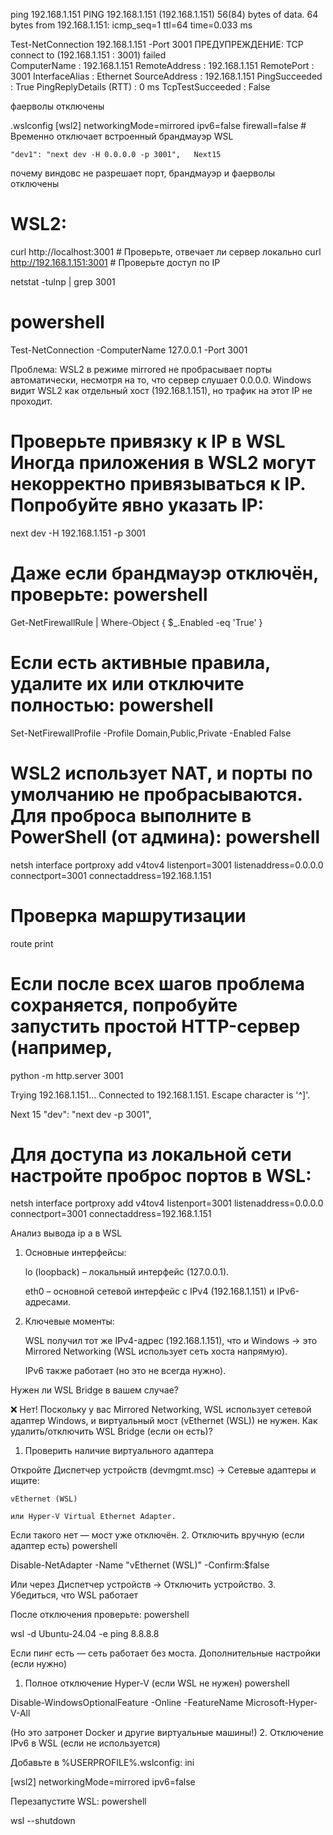 ping 192.168.1.151
PING 192.168.1.151 (192.168.1.151) 56(84) bytes of data.
64 bytes from 192.168.1.151: icmp_seq=1 ttl=64 time=0.033 ms

Test-NetConnection 192.168.1.151 -Port 3001                                                            ПРЕДУПРЕЖДЕНИЕ: TCP connect to (192.168.1.151 : 3001) failed                                                                                                                                                                                    
ComputerName           : 192.168.1.151
RemoteAddress          : 192.168.1.151
RemotePort             : 3001
InterfaceAlias         : Ethernet
SourceAddress          : 192.168.1.151
PingSucceeded          : True
PingReplyDetails (RTT) : 0 ms
TcpTestSucceeded       : False

фаерволы отключены

.wslconfig
[wsl2]
networkingMode=mirrored
ipv6=false
firewall=false  # Временно отключает встроенный брандмауэр WSL


    "dev1": "next dev -H 0.0.0.0 -p 3001",   Next15

почему виндовс не разрешает порт, брандмауэр и фаерволы отключены


#  WSL2:
curl http://localhost:3001  # Проверьте, отвечает ли сервер локально
curl http://192.168.1.151:3001  # Проверьте доступ по IP

netstat -tulnp | grep 3001

# powershell
Test-NetConnection -ComputerName 127.0.0.1 -Port 3001


Проблема:
WSL2 в режиме mirrored не пробрасывает порты автоматически, несмотря на то, что сервер слушает 0.0.0.0.
Windows видит WSL2 как отдельный хост (192.168.1.151), но трафик на этот IP не проходит.


# Проверьте привязку к IP в WSL Иногда приложения в WSL2 могут некорректно привязываться к IP. Попробуйте явно указать IP:
next dev -H 192.168.1.151 -p 3001

# Даже если брандмауэр отключён, проверьте: powershell
Get-NetFirewallRule | Where-Object { $_.Enabled -eq 'True' }

# Если есть активные правила, удалите их или отключите полностью: powershell
Set-NetFirewallProfile -Profile Domain,Public,Private -Enabled False

# WSL2 использует NAT, и порты по умолчанию не пробрасываются. Для проброса выполните в PowerShell (от админа): powershell
netsh interface portproxy add v4tov4 listenport=3001 listenaddress=0.0.0.0 connectport=3001 connectaddress=192.168.1.151

# Проверка маршрутизации
route print

# Если после всех шагов проблема сохраняется, попробуйте запустить простой HTTP-сервер (например,
python -m http.server 3001

Trying 192.168.1.151...
Connected to 192.168.1.151.
Escape character is '^]'.


Next 15
"dev": "next dev -p 3001",


# Для доступа из локальной сети настройте проброс портов в WSL:
netsh interface portproxy add v4tov4 listenport=3001 listenaddress=0.0.0.0 connectport=3001 connectaddress=192.168.1.151


Анализ вывода ip a в WSL
1. Основные интерфейсы:

   lo (loopback) – локальный интерфейс (127.0.0.1).

   eth0 – основной сетевой интерфейс с IPv4 (192.168.1.151) и IPv6-адресами.

2. Ключевые моменты:

   WSL получил тот же IPv4-адрес (192.168.1.151), что и Windows → это Mirrored Networking (WSL использует сеть хоста напрямую).

   IPv6 также работает (но это не всегда нужно).

Нужен ли WSL Bridge в вашем случае?

❌ Нет!
Поскольку у вас Mirrored Networking, WSL использует сетевой адаптер Windows, и виртуальный мост (vEthernet (WSL)) не нужен.
Как удалить/отключить WSL Bridge (если он есть)?
1. Проверить наличие виртуального адаптера

Откройте Диспетчер устройств (devmgmt.msc) → Сетевые адаптеры и ищите:

    vEthernet (WSL)

    или Hyper-V Virtual Ethernet Adapter.

Если такого нет — мост уже отключён.
2. Отключить вручную (если адаптер есть)
   powershell

Disable-NetAdapter -Name "vEthernet (WSL)" -Confirm:$false

Или через Диспетчер устройств → Отключить устройство.
3. Убедиться, что WSL работает

После отключения проверьте:
powershell

wsl -d Ubuntu-24.04 -e ping 8.8.8.8

Если пинг есть — сеть работает без моста.
Дополнительные настройки (если нужно)
1. Полное отключение Hyper-V (если WSL не нужен)
   powershell

Disable-WindowsOptionalFeature -Online -FeatureName Microsoft-Hyper-V-All

(Но это затронет Docker и другие виртуальные машины!)
2. Отключение IPv6 в WSL (если не используется)

Добавьте в %USERPROFILE%\.wslconfig:
ini

[wsl2]
networkingMode=mirrored
ipv6=false

Перезапустите WSL:
powershell

wsl --shutdown